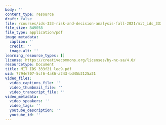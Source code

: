 ```yaml
---
body: ''
content_type: resource
draft: false
file: /courses/ids-333-risk-and-decision-analysis-fall-2021/mit_ids_333f21_lec92.pdf
file_size: 849058
file_type: application/pdf
image_metadata:
  caption: ''
  credit: ''
  image-alt: ''
learning_resource_types: []
license: https://creativecommons.org/licenses/by-nc-sa/4.0/
resourcetype: Document
title: MIT_IDS_333f21_lec9.pdf
uid: 7794e707-5cf6-4a86-a243-bd45b2125a21
video_files:
  video_captions_file: ''
  video_thumbnail_file: ''
  video_transcript_file: ''
video_metadata:
  video_speakers: ''
  video_tags: ''
  youtube_description: ''
  youtube_id: ''
---
```

